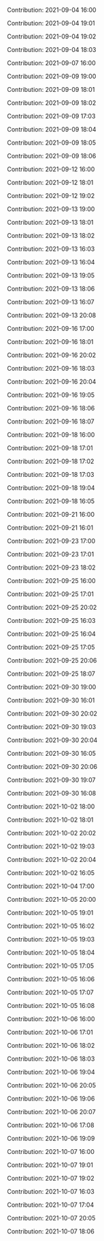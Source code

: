 Contribution: 2021-09-04 16:00

Contribution: 2021-09-04 19:01

Contribution: 2021-09-04 19:02

Contribution: 2021-09-04 18:03

Contribution: 2021-09-07 16:00

Contribution: 2021-09-09 19:00

Contribution: 2021-09-09 18:01

Contribution: 2021-09-09 18:02

Contribution: 2021-09-09 17:03

Contribution: 2021-09-09 18:04

Contribution: 2021-09-09 18:05

Contribution: 2021-09-09 18:06

Contribution: 2021-09-12 16:00

Contribution: 2021-09-12 18:01

Contribution: 2021-09-12 19:02

Contribution: 2021-09-13 19:00

Contribution: 2021-09-13 18:01

Contribution: 2021-09-13 18:02

Contribution: 2021-09-13 16:03

Contribution: 2021-09-13 16:04

Contribution: 2021-09-13 19:05

Contribution: 2021-09-13 18:06

Contribution: 2021-09-13 16:07

Contribution: 2021-09-13 20:08

Contribution: 2021-09-16 17:00

Contribution: 2021-09-16 18:01

Contribution: 2021-09-16 20:02

Contribution: 2021-09-16 18:03

Contribution: 2021-09-16 20:04

Contribution: 2021-09-16 19:05

Contribution: 2021-09-16 18:06

Contribution: 2021-09-16 18:07

Contribution: 2021-09-18 16:00

Contribution: 2021-09-18 17:01

Contribution: 2021-09-18 17:02

Contribution: 2021-09-18 17:03

Contribution: 2021-09-18 19:04

Contribution: 2021-09-18 16:05

Contribution: 2021-09-21 16:00

Contribution: 2021-09-21 16:01

Contribution: 2021-09-23 17:00

Contribution: 2021-09-23 17:01

Contribution: 2021-09-23 18:02

Contribution: 2021-09-25 16:00

Contribution: 2021-09-25 17:01

Contribution: 2021-09-25 20:02

Contribution: 2021-09-25 16:03

Contribution: 2021-09-25 16:04

Contribution: 2021-09-25 17:05

Contribution: 2021-09-25 20:06

Contribution: 2021-09-25 18:07

Contribution: 2021-09-30 19:00

Contribution: 2021-09-30 16:01

Contribution: 2021-09-30 20:02

Contribution: 2021-09-30 19:03

Contribution: 2021-09-30 20:04

Contribution: 2021-09-30 16:05

Contribution: 2021-09-30 20:06

Contribution: 2021-09-30 19:07

Contribution: 2021-09-30 16:08

Contribution: 2021-10-02 18:00

Contribution: 2021-10-02 18:01

Contribution: 2021-10-02 20:02

Contribution: 2021-10-02 19:03

Contribution: 2021-10-02 20:04

Contribution: 2021-10-02 16:05

Contribution: 2021-10-04 17:00

Contribution: 2021-10-05 20:00

Contribution: 2021-10-05 19:01

Contribution: 2021-10-05 16:02

Contribution: 2021-10-05 19:03

Contribution: 2021-10-05 18:04

Contribution: 2021-10-05 17:05

Contribution: 2021-10-05 16:06

Contribution: 2021-10-05 17:07

Contribution: 2021-10-05 16:08

Contribution: 2021-10-06 16:00

Contribution: 2021-10-06 17:01

Contribution: 2021-10-06 18:02

Contribution: 2021-10-06 18:03

Contribution: 2021-10-06 19:04

Contribution: 2021-10-06 20:05

Contribution: 2021-10-06 19:06

Contribution: 2021-10-06 20:07

Contribution: 2021-10-06 17:08

Contribution: 2021-10-06 19:09

Contribution: 2021-10-07 16:00

Contribution: 2021-10-07 19:01

Contribution: 2021-10-07 19:02

Contribution: 2021-10-07 16:03

Contribution: 2021-10-07 17:04

Contribution: 2021-10-07 20:05

Contribution: 2021-10-07 18:06

